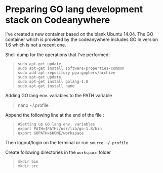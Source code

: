 # Preparing GO lang development stack on Codeanywhere

I've created a new container based on the blank Ubuntu 14.04. The GO container which is provided by the codeanywhere includes GO in version 1.6 which is not a recent one.

Shell dump for the operations that I've performed:
> ```
> sudo apt-get update
> sudo apt-get install software-properties-common
> sudo add-apt-repository ppa:gophers/archive
> sudo apt-get update
> sudo apt-get install golang-1.8
> sudo apt-get install nano
> 
> ```

Adding GO lang env. variables to the PATH variable

> nano ~/.profile

Append the following line at the end of the file :

> ```
> #Setting up GO lang env. variables                                                                                                                                                     
>export PATH=$PATH:/usr/lib/go-1.8/bin                                                                                                                                
>export GOPATH=$HOME/workspace 
> ```

Then logout/login on the terminal or run `source ~/.profile`

Create following directories in the `workspace` folder
> ```
> mkdir bin
> mkdir src
> ```

